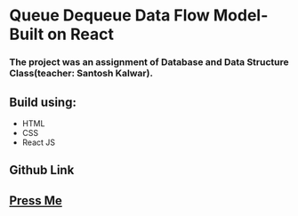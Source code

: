 # Queue Dequeue Data Flow Model- Built on React

### The project was an assignment of Database and Data Structure Class(teacher: Santosh Kalwar).



## Build using:
* HTML
* CSS
* React JS


## Github Link
## [Press Me](https://github.com/Killerbee7/Queue-Dequeue-DataFlow-React.git)




